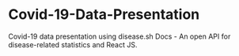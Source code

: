 # Covid-19-Data-Presentation
Covid-19 data presentation using disease.sh Docs - An open API for disease-related statistics and React JS.
